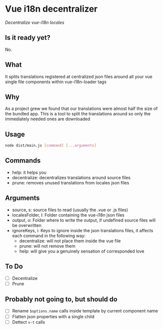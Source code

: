 # Vue i18n decentralizer
*Decentralize vue-i18n locales*

Is it ready yet?
---
No.

What
---
It splits translations registered at centralized json files around all your vue single file components within vue-i18n-loader <i18n> tags

Why
---
As a project grew we found that our translations were almost half the size of the bundled app.
This is a tool to split the translations around so only the immediately needed ones are downloaded

Usage
---
```bash
node dist/main.js [command] [...arguments]
```

Commands
---
- help: it helps you
- decentralize: decentralizes translations around source files
- prune: removes unused translations from locales json files

Arguments
---
- source, s: source files to read (usually the .vue or .js files)
- localesFolder, l: Folder containing the vue-i18n json files
- output, o: Folder where to write the output, if undefined source files will be overwritten
- ignoreKeys, i: Keys to ignore inside the json translations files, it affects each command in the following way:
  - decentralize: will not place them inside the vue file
  - prune: will not remove them
  - help: will give you a genuinely sensation of corresponded love

To Do
---
- [ ] Decentralize
- [ ] Prune

Probably not going to, but should do
---
- [ ] Rename `$options.name` calls inside template by current component name
- [ ] Flatten json properties with a single child
- [ ] Dettect `v-t` calls
